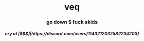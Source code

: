 <h1 align="center">veq</h1>
<h3 align="center">go down $ fuck skids</h3>

<h5 align="center">cry at [$$$](https://discord.com/users/1143212032582234203)</h5>
